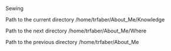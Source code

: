 Sewing



Path to the current directory /home/trfaber/About_Me/Knowledge

Path to the next directory /home/trfaber/About_Me/Where

Path to the previous directory /home/trfaber/About_Me
